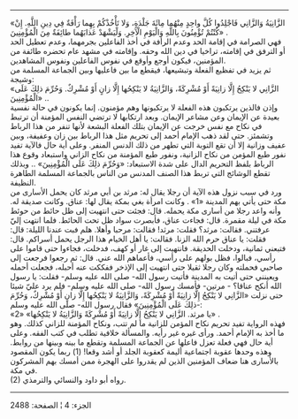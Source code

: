 ------------------------------------------------------------------------

«الزَّانِيَةُ وَالزَّانِي فَاجْلِدُوا كُلَّ واحِدٍ مِنْهُما مِائَةَ جَلْدَةٍ، وَلا تَأْخُذْكُمْ بِهِما رَأْفَةٌ
فِي دِينِ اللَّهِ. إِنْ كُنْتُمْ تُؤْمِنُونَ بِاللَّهِ وَالْيَوْمِ الْآخِرِ. وَلْيَشْهَدْ عَذابَهُما طائِفَةٌ مِنَ
الْمُؤْمِنِينَ» .  
فهي الصرامة في إقامة الحد وعدم الرأفة في أخذ الفاعلين بجرمهما، وعدم
تعطيل الحد أو الترفق في إقامته، تراخيا في دين الله وحقه. وإقامته في مشهد
عام تحضره طائفة من المؤمنين، فيكون أوجع وأوقع في نفوس الفاعلين ونفوس
المشاهدين.  
ثم يزيد في تفظيع الفعلة وتبشيعها، فيقطع ما بين فاعليها وبين الجماعة
المسلمة من وشيجة:  
«الزَّانِي لا يَنْكِحُ إِلَّا زانِيَةً أَوْ مُشْرِكَةً، وَالزَّانِيَةُ لا يَنْكِحُها إِلَّا زانٍ أَوْ مُشْرِكٌ.
وَحُرِّمَ ذلِكَ عَلَى الْمُؤْمِنِينَ» ..  
وإذن فالذين يرتكبون هذه الفعلة لا يرتكبونها وهم مؤمنون. إنما يكونون في
حالة نفسية بعيدة عن الإيمان وعن مشاعر الإيمان. وبعد ارتكابها لا ترتضي
النفس المؤمنة أن ترتبط في نكاح مع نفس خرجت عن الإيمان بتلك الفعلة البشعة
لأنها تنفر من هذا الرباط وتشمئز. حتى لقد ذهب الإمام أحمد إلى تحريم مثل
هذا الرباط بين زان وعفيفة، وبين عفيف وزانية إلا أن تقع التوبة التي تطهر
من ذلك الدنس المنفر. وعلى أية حال فالآية تفيد نفور طبع المؤمن من نكاح
الزانية، ونفور طبع المؤمنة من نكاح الزاني واستبعاد وقوع هذا الرباط بلفظ
التحريم الدال على شدة الاستبعاد: «وَحُرِّمَ ذلِكَ عَلَى الْمُؤْمِنِينَ» .. وبذلك تقطع
الوشائج التي تربط هذا الصنف المدنس من الناس بالجماعة المسلمة الطاهرة
النظيفة.  
ورد في سبب نزول هذه الآية أن رجلا يقال له: مرثد بن أبي مرثد كان يحمل
الأسارى من مكة حتى يأتي بهم المدينة «1» . وكانت امرأة بغي بمكة يقال لها:
عناق. وكانت صديقة له. وأنه واعد رجلا من أسارى مكة يحمله. قال: فجئت حتى
انتهيت إلى ظل حائط من حوئط مكة في ليلة مقمرة. قال: فجاءت عناق، فأبصرت
سواد ظل تحت الحائط. فلما انتهت إليّ عرفتني. فقالت: مرثد؟ فقلت: مرثد!
فقالت: مرحبا وأهلا. هلم فبت عندنا الليلة: قال: فقلت: يا عناق حرم الله
الزنا. فقالت: يا أهل الخيام هذا الرجل يحمل أسراكم. قال: فتبعني ثمانية،
ودخلت الحديقة. فانتهيت إلى غار أو كهف، فدخلت، فجاءوا حتى قاموا على رأسي،
فبالوا، فظل بولهم على رأسي، فأعماهم الله عني. قال: ثم رجعوا فرجعت إلى
صاحبي فحملته وكان رجلا ثقيلا حتى انتهيت إلى الإذخر ففككت عنه أحبله،
فجعلت أحمله ويعينني حتى أتيت به المدينة فأتيت رسول الله- صلى الله عليه
وسلم- فقلت: يا رسول الله أنكح عناقا؟ - مرتين- فأمسك رسول الله- صلى الله
عليه وسلم- فلم يرد عليّ شيئا حتى نزلت «الزَّانِي لا يَنْكِحُ إِلَّا زانِيَةً أَوْ مُشْرِكَةً،
وَالزَّانِيَةُ لا يَنْكِحُها إِلَّا زانٍ أَوْ مُشْرِكٌ، وَحُرِّمَ ذلِكَ عَلَى الْمُؤْمِنِينَ» فقال رسول
الله- صلى الله عليه وسلم-:  
«يا مرثد. الزَّانِي لا يَنْكِحُ إِلَّا زانِيَةً أَوْ مُشْرِكَةً وَالزَّانِيَةُ لا يَنْكِحُها» «2» .  
فهذه الرواية تفيد تحريم نكاح المؤمن للزانية ما لم تتب، ونكاح المؤمنة
للزاني كذلك. وهو ما أخذ به الإمام أحمد. ورأى غيره غير رأيه. والمسألة
خلافية تطلب في كتب الفقه. وعلى أية حال فهي فعلة تعزل فاعلها عن الجماعة
المسلمة وتقطع ما بينه وبينها من روابط. وهذه وحدها عقوبة اجتماعية أليمة
كعقوبة الجلد أو أشد وقعا\! (1) ربما يكون المقصود بالأسارى هنا ضعاف
المؤمنين الذين لم يقدروا على الهجرة ممن أمسك بهم المشركون في مكة.  
(2) رواه أبو داود والنسائي والترمذي.

------------------------------------------------------------------------

الجزء: 4 ¦ الصفحة: 2488
